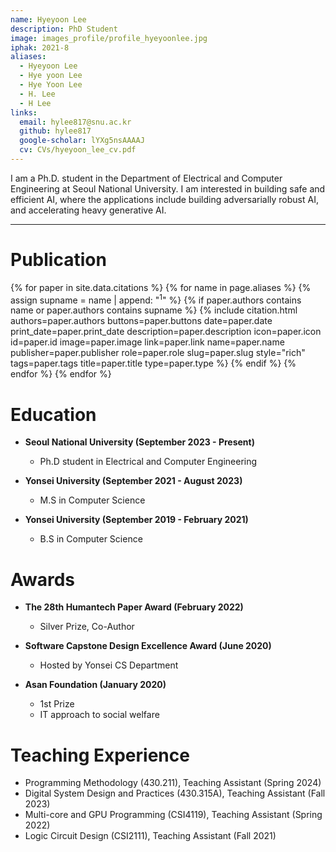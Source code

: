 ```yaml
---
name: Hyeyoon Lee
description: PhD Student
image: images_profile/profile_hyeyoonlee.jpg
iphak: 2021-8
aliases:
  - Hyeyoon Lee
  - Hye yoon Lee
  - Hye Yoon Lee
  - H. Lee
  - H Lee
links:
  email: hylee817@snu.ac.kr
  github: hylee817
  google-scholar: lYXg5nsAAAAJ
  cv: CVs/hyeyoon_lee_cv.pdf
---
```


I am a Ph.D. student in the Department of Electrical and Computer Engineering at Seoul National University. I am interested in building safe and efficient AI, where the applications include building adversarially robust AI, and accelerating heavy generative AI.

---

# Publication
{% for paper in site.data.citations %}
  {% for name in page.aliases %}
  {% assign supname = name | append: "<sup>1</sup>" %}
    {% if paper.authors contains name or paper.authors contains supname %}
      {% 
        include citation.html
        authors=paper.authors
        buttons=paper.buttons
        date=paper.date
        print_date=paper.print_date
        description=paper.description
        icon=paper.icon
        id=paper.id
        image=paper.image
        link=paper.link
        name=paper.name
        publisher=paper.publisher
        role=paper.role
        slug=paper.slug
        style="rich"
        tags=paper.tags
        title=paper.title
        type=paper.type
      %}
    {% endif %}
  {% endfor %}
{% endfor %}


# Education
  * **Seoul National University (September 2023 - Present)**
    * Ph.D student in Electrical and Computer Engineering

  * **Yonsei University (September 2021 - August 2023)**
    * M.S in Computer Science

  * **Yonsei University (September 2019 - February 2021)**
    * B.S in Computer Science

# Awards
* **The 28th Humantech Paper Award (February 2022)**
  * Silver Prize, Co-Author

* **Software Capstone Design Excellence Award (June 2020)**
  * Hosted by Yonsei CS Department

* **Asan Foundation (January 2020)**
  * 1st Prize
  * IT approach to social welfare

# Teaching Experience
* Programming Methodology (430.211), Teaching Assistant (Spring 2024)
* Digital System Design and Practices (430.315A), Teaching Assistant (Fall 2023)
* Multi-core and GPU Programming (CSI4119), Teaching Assistant (Spring 2022)
* Logic Circuit Design (CSI2111), Teaching Assistant (Fall 2021)